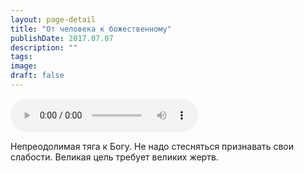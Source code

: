 ```yaml
---
layout: page-detail
title: "От человека к божественному"
publishDate: 2017.07.07
description: ""
tags:
image:
draft: false
---
```


<audio title="2017.07.07 - От человека к божественному.mp3" src="https://filer-api.advayta.org/v1.0/public/files/74568" controls=""></audio>

 Непреодолимая тяга к Богу. Не надо стесняться признавать свои слабости. Великая цель требует великих жертв. 

  
